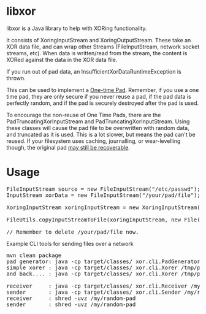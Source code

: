 libxor
======

libxor is a Java library to help with XORing functionality.

It consists of XoringInputStream and XoringOutputStream.
These take an XOR data file, and can wrap other Streams (FileInputStream, network socket streams, etc).
When data is written/read from the stream, the content is XORed against the data in the XOR data file.

If you run out of pad data, an InsufficientXorDataRuntimeException is thrown.

This can be used to implement a <a href="https://en.wikipedia.org/wiki/One-time_pad">One-time Pad</a>.
Remember, if you use a one time pad, they are only secure if you never reuse a pad, if the pad data is perfectly random, and if the pad is securely destroyed after the pad is used.

To encourage the non-reuse of One Time Pads, there are the PadTruncatingXorInputStream and PadTruncatingXorInputStream.
Using these classes will cause the pad file to be overwritten with random data, and truncated as it is used. This is a lot slower, but means the pad can't be reused.
If your filesystem uses caching, journalling, or wear-levelling though, the original pad <a href="https://en.wikipedia.org/wiki/Data_erasure#Limitations">may still be recoverable</a>.

Usage
=====

<pre>
FileInputStream source = new FileInputStream("/etc/passwd");
InputStream xorData = new FileInputStream("/your/pad/file");

XoringInputStream xoringInputStream = new XoringInputStream(source, xorData, 0);

FileUtils.copyInputStreamToFile(xoringInputStream, new File("/tmp/output"));

// Remember to delete /your/pad/file now.
</pre>

Example CLI tools for sending files over a network
<pre>
mvn clean package
pad generator: java -cp target/classes/ xor.cli.PadGenerator /tmp/pad 1024000
simple xorer : java -cp target/classes/ xor.cli.Xorer /tmp/pad false /etc/passwd /tmp/xorpasswd
and back.... : java -cp target/classes/ xor.cli.Xorer /tmp/pad false /tmp/xorpasswd /tmp/originalpasswd

receiver     : java -cp target/classes/ xor.cli.Receiver /my/random-pad 0 /tmp/received 5000
sender       : java -cp target/classes/ xor.cli.Sender /my/random-pad 0 /file/to/send 127.0.0.1 5000
receiver     : shred -uvz /my/random-pad
sender       : shred -uvz /my/random-pad
</pre>
